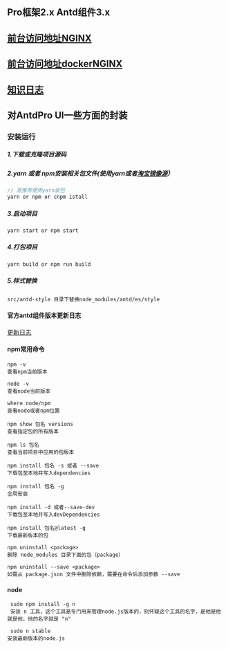 ## Pro框架2.x Antd组件3.x
## [前台访问地址NGINX](http://120.55.81.129:9999/)
## [前台访问地址dockerNGINX](http://129.28.167.200:8888)
## [知识日志](https://github.com/FanFanJUN/STUDY-DAY-BY-DAY)
## 对AntdPro UI一些方面的封装

### 安装运行
##### 1.下载或克隆项目源码
##### 2.yarn 或者 npm安装相关包文件(使用yarn或者[淘宝镜像源](https://npm.taobao.org/)）

```js
// 首推荐使用yarn装包
yarn or npm or cnpm istall
```
##### 3.启动项目
```js
yarn start or npm start
```
##### 4.打包项目
```js
yarn build or npm run build
```
##### 5.样式替换
```
src/antd-style 目录下替换node_modules/antd/es/style
```
#### 官方antd组件版本更新日志

[更新日志](https://ant.design/changelog-cn)

#### npm常用命令

```
npm -v
查看npm当前版本

node -v
查看node当前版本

where node/npm
查看node或者npm位置

npm show 包名 versions
查看指定包的所有版本

npm ls 包名
查看当前项目中应用的包版本

npm install 包名 -s 或者 --save
下载包至本地并写入dependencies

npm install 包名 -g
全局安装

npm install -d 或者--save-dev
下载包至本地并写入devDependencies

npm install 包名@latest -g
下载最新版本的包

npm uninstall <package>
删除 node_modules 目录下面的包（package）

npm uninstall --save <package>
如需从 package.json 文件中删除依赖，需要在命令后添加参数 --save

```
#### node

```
 sudo npm install -g n
 安装 n 工具，这个工具是专门用来管理node.js版本的，别怀疑这个工具的名字，是他是他就是他，他的名字就是 "n"
 
 sudo n stable
安装最新版本的node.js

```
